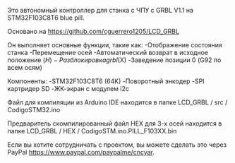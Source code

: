 Это автономный контроллер для станка с ЧПУ с GRBL V1.1 на STM32F103C8T6 blue pill.

Основано на https://github.com/cguerrero1205/LCD_GRBL


Он выполняет основные функции, такие как:
-Отображение состояния станка
-Перемещение осей 
-Автоматический возврат в исходное положение ($H)
-Разблокировка grbl ($X)
-Заведение позиции 0 (G92 по всем осям)

Компоненты:
-STM32F103C8T6 (64K)
-Поворотный энкодер
-SPI картридер SD
-ЖК-экран с модулем i2c

Файл для компиляции из Arduino IDE находится в папке LCD_GRBL / src / CodigoSTM32.ino

Предваритель скомпилированный файл HEX для 3-х осей находится в папке LCD_GRBL / HEX / CodigoSTM.ino.PILL_F103XX.bin


Если вы хотите сотрудничать с проектом, вы можете сделать это через PayPal https://www.paypal.com/paypalme/cncyar.
